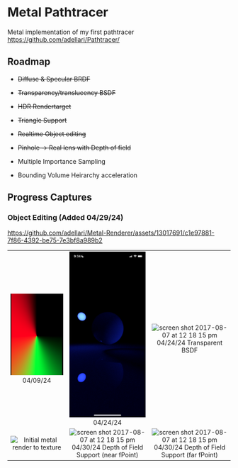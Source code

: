 # Metal Pathtracer
Metal implementation of my first pathtracer https://github.com/adellari/Pathtracer/
## Roadmap
- ~~Diffuse & Specular BRDF~~

- ~~Transparency/translucency BSDF~~

- ~~HDR Rendertarget~~

- ~~Triangle Support~~

- ~~Realtime Object editing~~

- ~~Pinhole -> Real lens with Depth of field~~

- Multiple Importance Sampling

- Bounding Volume Heirarchy acceleration

## Progress Captures

### Object Editing (Added 04/29/24)

https://github.com/adellari/Metal-Renderer/assets/13017691/c1e97881-7f86-4392-be75-7e3bf8a989b2

| | | |
|:-------------------------:|:-------------------------:|:-------------------------:|
|<img width="300" alt="Initial metal render to texture" src="https://github.com/adellari/Metal-Renderer/blob/main/Captures/4-09.png">  04/09/24 |  <img width="600" alt="screen shot 2017-08-07 at 12 18 15 pm" src="https://github.com/adellari/Metal-Renderer/blob/main/Captures/4-24-0.PNG"> 04/24/24 |<img width="600" alt="screen shot 2017-08-07 at 12 18 15 pm" src="https://github.com/adellari/Metal-Renderer/blob/main/Captures/4-24-1.PNG"> 04/24/24 Transparent BSDF|
| <img width="300" alt="Initial metal render to texture" src="https://github.com/adellari/Metal-Renderer/blob/main/Captures/material-edit1.gif">|  <img width="1604" alt="screen shot 2017-08-07 at 12 18 15 pm" src="https://github.com/adellari/Metal-Renderer/blob/main/Captures/DoF-On.PNG"> 04/30/24 Depth of Field Support (near fPoint)|<img width="1604" alt="screen shot 2017-08-07 at 12 18 15 pm" src="https://github.com/adellari/Metal-Renderer/blob/main/Captures/DoF-Off.PNG"> 04/30/24 Depth of Field Support (far fPoint)|




